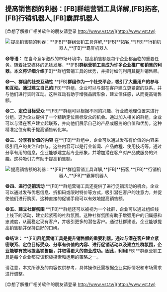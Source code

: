 ## **提高销售额的利器：**[FB]**群组营销工具详解,**[FB]**拓客,**[FB]**行销机器人,**[FB]**霸屏机器人**

[😍想了解推广相关软件的朋友请登录 http://www.vst.tw](http://www.vst.tw)

 <center><img src="https://vst.tw/MP4/tuiguang/png/6.png" alt="提高销售额的利器：**[FB]**群组营销工具详解,**[FB]**拓客,**[FB]**行销机器人,**[FB]**霸屏机器人"></center>

**😄导语：**
在当今竞争激烈的市场环境中，提高销售额是每个企业都面临的重要任务。随着社交媒体的迅猛发展，**[FB]**群组营销工具成为许多企业推广和销售的利器。本文将详细介绍**[FB]**群组营销工具的优势，并探讨如何利用其提升销售额。

**😄一、群组的社交互动性**
**[FB]**群组作为一个社交平台，吸引了大量用户的参与和互动。通过建立自己的**[FB]**群组，企业可以与潜在客户建立更紧密的联系，并与他们进行实时互动。这种互动有助于增强品牌形象，建立信任感，从而提高销售额。

**😄二、定位目标受众**
**[FB]**群组可以根据不同的兴趣、行业或地理位置来进行分组。这为企业提供了一个精确定位目标受众的机会。通过加入相关的群组，企业可以与潜在客户建立起联系，并向他们展示自己的产品或服务的价值和优势。这种精准定位有助于提高销售转化率。

**😄三、分享有价值的内容**
在**[FB]**群组中，企业可以通过发布有价值的内容来吸引用户的关注和参与。这些内容可以是行业新闻、产品教程、使用技巧等。通过分享有用的信息，企业能够建立起专业形象，并增加潜在客户对产品或服务的兴趣。这种吸引力有助于提高销售额。

 <center><img src="https://vst.tw/MP4/tuiguang/png/1.png" alt="提高销售额的利器：**[FB]**群组营销工具详解,**[FB]**拓客,**[FB]**行销机器人,**[FB]**霸屏机器人"></center>

**😄四、进行促销活动**
**[FB]**群组营销工具还提供了进行促销活动的机会。企业可以通过发布优惠信息、折扣码或限时特价等方式，吸引潜在客户的注意力，并促使他们进行购买。这种直接的促销手段可以有效地提高销售额。

**😄五、建立社群氛围**
**[FB]**群组还可以被视为一个社群，企业可以通过组织线上线下的活动，建立起紧密的社群氛围。这种社群氛围有助于增强用户的归属感和忠诚度，从而稳定现有客户，并吸引更多的潜在客户。通过社群建设，企业能够提高销售额并保持良好的口碑。

**😄结论：**
**[FB]**群组营销工具是提升销售额的重要利器。通过与潜在客户建立紧密联系、定位目标受众、分享有价值的内容、进行促销活动以及建立社群氛围，企业能够有效地提高销售额，并取得更大的商业成功。因此，利用**[FB]**群组营销工具是每个企业都应该积极探索和运用的策略之一。

请注意，本文所涉及的内容仅供参考，具体操作还需根据企业实际情况和市场需求进行调整。

[😍想了解推广相关软件的朋友请登录 http://www.vst.tw](http://www.vst.tw)



